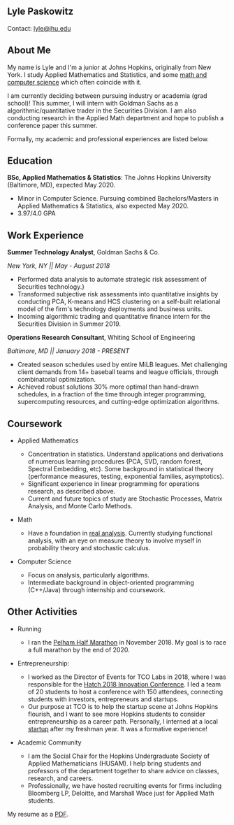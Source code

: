 ## Lyle Paskowitz
Contact: lyle@jhu.edu

About Me
---------
My name is Lyle and I'm a junior at Johns Hopkins, originally from New York. I study Applied Mathematics and Statistics, and some [math and computer science](#Coursework) which often coincide with it.

I am currently deciding between pursuing industry or academia (grad school)! This summer, I will intern with Goldman Sachs as a algorithmic/quantitative trader in the Securities Division. I am also conducting research in the Applied Math department and hope to publish a conference paper this summer.

Formally, my academic and professional experiences are listed below.

Education
---------

**BSc, Applied Mathematics & Statistics**: The Johns Hopkins University (Baltimore, MD), expected May 2020. 
- Minor in Computer Science. Pursuing combined Bachelors/Masters in Applied Mathematics & Statistics, also expected May 2020.
- 3.97/4.0 GPA


Work Experience
----------

**Summer Technology Analyst**, Goldman Sachs & Co\.

*New York, NY || May - August 2018*

- Performed data analysis to automate strategic risk assessment of Securities technology.}
- Transformed subjective risk assessments into quantitative insights by conducting PCA, K-means and HCS clustering on a self-built relational model of the firm's technology deployments and business units.
- Incoming algorithmic trading and quantitative finance intern for the Securities Division in Summer 2019.


**Operations Research Consultant**, Whiting School of Engineering

*Baltimore, MD || January 2018 - PRESENT*

- Created season schedules used by entire MiLB leagues. Met challenging client demands from 14+ baseball teams and league officials, through combinatorial optimization.
- Achieved robust solutions 30\% more optimal than hand-drawn schedules, in a fraction of the time through integer programming, supercomputing resources, and cutting-edge optimization algorithms.



Coursework
----------
* Applied Mathematics
    * Concentration in statistics. Understand applications and derivations of numerous learning procedures (PCA, SVD, random forest, Spectral Embedding, etc). Some background in statistical theory (performance measures, testing, exponential families, asymptotics). 
    * Significant experience in linear programming for operations research, as described above.
    * Current and future topics of study are Stochastic Processes, Matrix Analysis, and Monte Carlo Methods.

* Math
    * Have a foundation in [real analysis](http://www.math.jhu.edu/~hxu/Math415Syllabus.html). Currently studying functional analysis, with an eye on measure theory to involve myself in probability theory and stochastic calculus. 

* Computer Science
    * Focus on analysis, particularly algorithms.
    * Intermediate background in object-oriented programming (C++/Java) through internship and coursework.


Other Activities
----------
* Running

    * I ran the [Pelham Half Marathon](https://www.athlinks.com/event/158881/results/Event/824001/Course/1453610/Bib/1670) in November 2018. My goal is to race a full marathon by the end of 2020.



* Entrepreneurship:

     * I worked as the Director of Events for TCO Labs in 2018, where I was responsible for the [Hatch 2018 Innovation Conference](https://tcolabshatch2018.splashthat.com/). I led a team of 20 students to host a conference with 150 attendees, connecting students with  investors, entrepreneurs and startups.
     * Our purpose at TCO is to help the startup scene at Johns Hopkins flourish, and I want to see more Hopkins students to consider entrepreneurship as a career path. Personally, I interned at a local [startup](https://visioninterchange.com/) after my freshman year. It was a formative experience!


* Academic Community
    * I am the Social Chair for the Hopkins Undergraduate Society of Applied Mathematicians (HUSAM). I help bring students and professors of the department together to share advice on classes, research, and careers.
    * Professionally, we have hosted recruiting events for firms including Bloomberg LP, Deloitte, and Marshall Wace just for Applied Math students.
    



My resume as a [PDF](https://raw.githubusercontent.com/lylpask/About-Myself/master/Resume_Fall_2018/Paskowitz_Resume__Fall_2018_.pdf).


